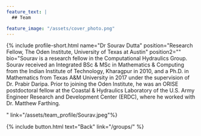 ```yaml
---
feature_text: |
  ## Team

feature_image: "/assets/cover_photo.png"
---
```

{% include profile-short.html name="Dr Sourav Dutta" position="Research Fellow, The Oden Institute, University of Texas at Austin" position2=""  bio="Sourav is a research fellow in the Computational Hydraulics Group. Sourav received an Integrated BSc & MSc in Mathematics & Computing from the Indian Institute of Technology, Kharagpur in 2010, and a Ph.D. in Mathematics from Texas A&M University in 2017 under the supervision of Dr. Prabir Daripa. Prior to joining the Oden Institute, he was an ORISE postdoctoral fellow at the Coastal & Hydraulics Laboratory of the U.S. Army Engineer Research and Development Center (ERDC), where he worked with Dr. Matthew Farthing. 

" link="/assets/team_profile/Sourav.jpeg"%}



[]()


{% include button.html text="Back" link="/groups/" %}
